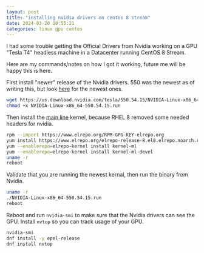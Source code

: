 ```yaml
---
layout: post
title: "installing nvidia drivers on centos 8 stream"
date: 2024-03-20 10:55:21
categories: linux gpu centos
---
```


I had some trouble getting the Official Drivers from Nvidia working on a GPU "Tesla T4" headless
machine in a Datacenter running CentOS 8 Stream.

Here are my commands/notes on how I got it working, future me will be happy this is here.

First install "newer" release of the Nvidia drivers. 550 was the newest as of writing this,
but look [here](https://www.nvidia.com/Download/Find.aspx?lang=en-us) for the newest ones.

```bash
wget https://us.download.nvidia.com/tesla/550.54.15/NVIDIA-Linux-x86_64-550.54.15.run
chmod +x NVIDIA-Linux-x86_64-550.54.15.run
```

Then install the [main line](https://elrepo.org/wiki/doku.php?id=kernel-ml) kernel, because
RHEL 8 removed some needed headers for nvidia.

```bash
rpm --import https://www.elrepo.org/RPM-GPG-KEY-elrepo.org
yum install https://www.elrepo.org/elrepo-release-8.el8.elrepo.noarch.rpm
yum --enablerepo=elrepo-kernel install kernel-ml
yum --enablerepo=elrepo-kernel install kernel-ml-devel
uname -r
reboot
```

Validate that you are running the newest kernal, then run the binary from Nvidia.

```bash
uname -r
./NVIDIA-Linux-x86_64-550.54.15.run
reboot
```

Reboot and run `nvidia-smi` to make sure that the Nvidia drivers can see the GPU.
Install `nvtop` so you can track usage of your GPU.

```bash
nvidia-smi
dnf install -y epel-release
dnf install nvtop
```
